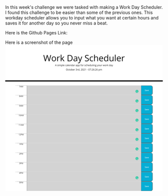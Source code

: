 In this week's challenge we were tasked with making a Work Day Scheduler.
I found this challenge to be easier than some of the previous ones.
This workday scheduler allows you to input what you want at certain hours and saves
it for another day so you never miss a beat.

Here is the Github Pages Link:

Here is a screenshot of the page
![alt text](/screen.png)
